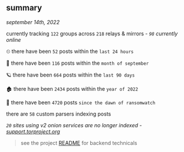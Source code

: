 
## summary
_september 14th, 2022_

currently tracking `122` groups across `218` relays & mirrors - _`98` currently online_

⏲ there have been `52` posts within the `last 24 hours`

🦈 there have been `116` posts within the `month of september`

🪐 there have been `664` posts within the `last 90 days`

🏚 there have been `2434` posts within the `year of 2022`

🦕 there have been `4720` posts `since the dawn of ransomwatch`

there are `58` custom parsers indexing posts

_`20` sites using v2 onion services are no longer indexed - [support.torproject.org](https://support.torproject.org/onionservices/v2-deprecation/)_

> see the project [README](https://github.com/joshhighet/ransomwatch#ransomwatch--) for backend technicals
